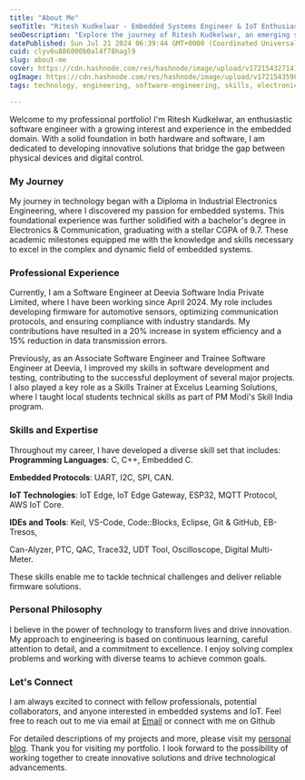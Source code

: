 ```yaml
---
title: "About Me"
seoTitle: "Ritesh Kudkelwar - Embedded Systems Engineer & IoT Enthusiast"
seoDescription: "Explore the journey of Ritesh Kudkelwar, an emerging software engineer in embedded systems and IoT. Discover his skills, experience, passion for technology"
datePublished: Sun Jul 21 2024 06:39:44 GMT+0000 (Coordinated Universal Time)
cuid: clyv6u886000b0al4f78hagl9
slug: about-me
cover: https://cdn.hashnode.com/res/hashnode/image/upload/v1721543271415/4c0c90c1-8682-40f5-977b-77c4ca44ade3.jpeg
ogImage: https://cdn.hashnode.com/res/hashnode/image/upload/v1721543598126/b14c2127-28e9-4eef-ae3f-b95caa68a23b.webp
tags: technology, engineering, software-engineering, skills, electronics, firmware-development, embedded-systems, career-journey, iot-internet-of-things, professional-experience

---
```


Welcome to my professional portfolio! I'm Ritesh Kudkelwar, an enthusiastic software engineer with a growing interest and experience in the embedded domain. With a solid foundation in both hardware and software, I am dedicated to developing innovative solutions that bridge the gap between physical devices and digital control.

### My Journey

My journey in technology began with a Diploma in Industrial Electronics Engineering, where I discovered my passion for embedded systems. This foundational experience was further solidified with a bachelor's degree in Electronics & Communication, graduating with a stellar CGPA of 9.7. These academic milestones equipped me with the knowledge and skills necessary to excel in the complex and dynamic field of embedded systems.

### Professional Experience

Currently, I am a Software Engineer at Deevia Software India Private Limited, where I have been working since April 2024. My role includes developing firmware for automotive sensors, optimizing communication protocols, and ensuring compliance with industry standards. My contributions have resulted in a 20% increase in system efficiency and a 15% reduction in data transmission errors.

Previously, as an Associate Software Engineer and Trainee Software Engineer at Deevia, I improved my skills in software development and testing, contributing to the successful deployment of several major projects. I also played a key role as a Skills Trainer at Excelus Learning Solutions, where I taught local students technical skills as part of PM Modi's Skill India program.

### Skills and Expertise

Throughout my career, I have developed a diverse skill set that includes: **Programming Languages**: C, C++, Embedded C.

**Embedded Protocols**: UART, I2C, SPI, CAN.

**IoT Technologies**: IoT Edge, IoT Edge Gateway, ESP32, MQTT Protocol, AWS IoT Core.

**IDEs and Tools**: Keil, VS-Code, Code::Blocks, Eclipse, Git & GitHub, EB-Tresos,

Can-Alyzer, PTC, QAC, Trace32, UDT Tool, Oscilloscope, Digital Multi-Meter.

These skills enable me to tackle technical challenges and deliver reliable firmware solutions.

### Personal Philosophy

I believe in the power of technology to transform lives and drive innovation. My approach to engineering is based on continuous learning, careful attention to detail, and a commitment to excellence. I enjoy solving complex problems and working with diverse teams to achieve common goals.

### Let's Connect

I am always excited to connect with fellow professionals, potential collaborators, and anyone interested in embedded systems and IoT. Feel free to reach out to me via email at [Email](http://riteshkudkelwar@gmail.com) or connect with me on Github

For detailed descriptions of my projects and more, please visit my [personal blog](https://circuit-tales.tech/). Thank you for visiting my portfolio. I look forward to the possibility of working together to create innovative solutions and drive technological advancements.